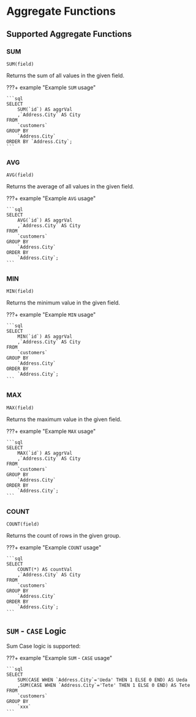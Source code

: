 # Aggregate Functions

## Supported Aggregate Functions

### SUM

`SUM(field)`

Returns the sum of all values in the given field.

???+ example "Example `SUM` usage"

    ```sql 
    SELECT 
        SUM(`id`) AS aggrVal
        ,`Address.City` AS City 
    FROM 
        `customers` 
    GROUP BY 
        `Address.City` 
    ORDER BY `Address.City`;
    ```

### AVG

`AVG(field)`

Returns the average of all values in the given field.

???+ example "Example `AVG` usage"

    ```sql
    SELECT
        AVG(`id`) AS aggrVal
        ,`Address.City` AS City
    FROM
        `customers`
    GROUP BY 
        `Address.City`
    ORDER BY 
        `Address.City`;
    ```

### MIN

`MIN(field)`

Returns the minimum value in the given field.

???+ example "Example `MIN` usage"

    ```sql
    SELECT
        MIN(`id`) AS aggrVal
        ,`Address.City` AS City
    FROM 
        `customers`
    GROUP BY
        `Address.City`
    ORDER BY
        `Address.City`;
    ```

### MAX

`MAX(field)`

Returns the maximum value in the given field.

???+ example "Example `MAX` usage"

    ```sql 
    SELECT 
        MAX(`id`) AS aggrVal
        ,`Address.City` AS City
    FROM
        `customers`
    GROUP BY
        `Address.City`
    ORDER BY
        `Address.City`;
    ```

### COUNT

`COUNT(field)`

Returns the count of rows in the given group.

???+ example "Example `COUNT` usage"

    ```sql
    SELECT 
        COUNT(*) AS countVal
        ,`Address.City` AS City
    FROM
        `customers`
    GROUP BY
        `Address.City`
    ORDER BY
        `Address.City`;
    ```

## `SUM` - `CASE` Logic

Sum Case logic is supported:

???+ example "Example `SUM` - `CASE` usage"

    ```sql
    SELECT 
        SUM(CASE WHEN `Address.City`='Ueda' THEN 1 ELSE 0 END) AS Ueda
        ,SUM(CASE WHEN `Address.City`='Tete' THEN 1 ELSE 0 END) AS Tete 
    FROM 
        `customers` 
    GROUP BY 
        `xxx`
    ```

